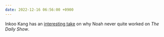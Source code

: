 ```yaml
---
date: 2022-12-16 06:56:00 +0900
---
```


Inkoo Kang has an [interesting take](https://www.newyorker.com/culture/on-television/how-the-daily-show-squandered-the-opportunity-that-was-trevor-noah) on why Noah never quite worked on _The Daily Show_.

